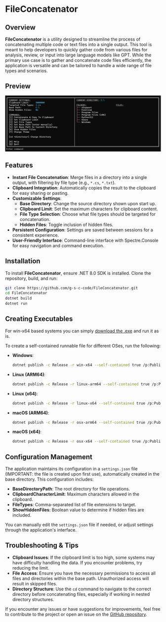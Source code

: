 # FileConcatenator

## Overview

**FileConcatenator** is a utility designed to streamline the process of concatenating multiple code or text files into a single output. This tool is meant to help developers to quickly gather code from various files for analysis, review, or input into large language models like GPT. While the primary use case is to gather and concatenate code files efficiently, the application is versatile and can be tailored to handle a wide range of file types and scenarios.

## Preview
<img src="https://raw.githubusercontent.com/g-s-c-code/FileConcatenator/master/fileconcatenator.png" />

## Features

- **Instant File Concatenation**: Merge files in a directory into a single output, with filtering by file type (e.g., `*.cs`, `*.txt`).
- **Clipboard Integration**: Automatically copies the result to the clipboard for easy sharing or pasting.
- **Customizable Settings**:
  - **Base Directory**: Change the source directory shown upon start up.
  - **Clipboard Limit**: Set the maximum characters for clipboard content.
  - **File Type Selection**: Choose what file types should be targeted for concatenation.
  - **Hidden Files**: Toggle inclusion of hidden files.
- **Persistent Configuration**: Settings are saved between sessions for a consistent experience.
- **User-Friendly Interface**: Command-line interface with Spectre.Console for easy navigation and command execution.

## Installation

To install **FileConcatenator**, ensure .NET 8.0 SDK is installed. Clone the repository, build, and run:

```bash
git clone https://github.com/g-s-c-code/FileConcatenator.git
cd FileConcatenator
dotnet build
dotnet run
```

## Creating Executables

For win-x64 based systems you can simply [download the .exe](https://github.com/g-s-c-code/FileConcatenator/blob/master/FileConcatenator.exe) and run it as is.

To create a self-contained runnable file for different OSes, run the following:

- **Windows**: 
  ```bash
  dotnet publish -c Release -r win-x64 --self-contained true /p:PublishSingleFile=true /p:PublishTrimmed=true
  ```
- **Linux (ARM64)**:
  ```bash
  dotnet publish -c Release -r linux-arm64 --self-contained true /p:PublishSingleFile=true /p:PublishTrimmed=true
  ```
- **Linux (x64)**:
  ```bash
  dotnet publish -c Release -r linux-x64 --self-contained true /p:PublishSingleFile=true /p:PublishTrimmed=true
  ```
- **macOS (ARM64)**:
  ```bash
  dotnet publish -c Release -r osx-arm64 --self-contained true /p:PublishSingleFile=true /p:PublishTrimmed=true
  ```
- **macOS (x64)**:
  ```bash
  dotnet publish -c Release -r osx-x64 --self-contained true /p:PublishSingleFile=true /p:PublishTrimmed=true
  ```

## Configuration Management

The application maintains its configuration in a `settings.json` file (IMPORTANT: the file is created upon first use), automatically created in the base directory. This configuration includes:

- **BaseDirectoryPath**: The root directory for file operations.
- **ClipboardCharacterLimit**: Maximum characters allowed in the clipboard.
- **FileTypes**: Comma-separated list of file extensions to target.
- **ShowHiddenFiles**: Boolean value to determine if hidden files are included.

You can manually edit the `settings.json` file if needed, or adjust settings through the application's interface.

## Troubleshooting & Tips

- **Clipboard Issues**: If the clipboard limit is too high, some systems may have difficulty handling the data. If you encounter problems, try reducing the limit.
- **File Access**: Ensure you have the necessary permissions to access all files and directories within the base path. Unauthorized access will result in skipped files.
- **Directory Structure**: Use the `cd` command to navigate to the correct directory before concatenating files, especially if working in nested directory structures.

If you encounter any issues or have suggestions for improvements, feel free to contribute to the project or open an issue on the [GitHub repository](https://github.com/g-s-c-code/FileConcatenator).
